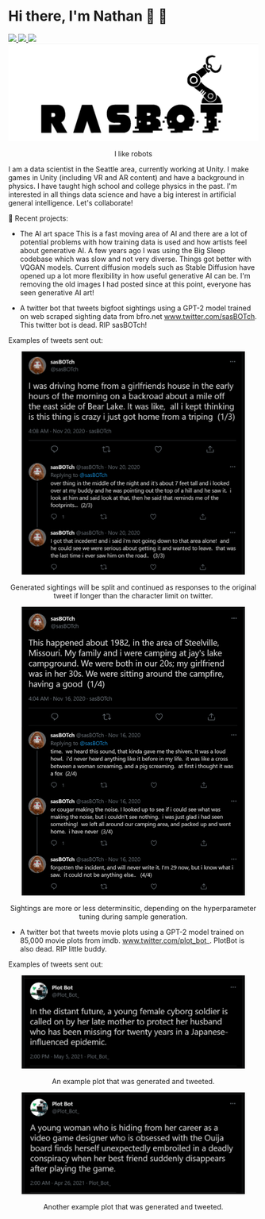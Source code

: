 # Hi there, I'm Nathan 👋 🤖

 <!-- LinkedIn Contact -->
  <a href="https://www.linkedin.com/in/nathanfrasmussen/" target="_blank">
    <img src="https://img.shields.io/badge/-NATHAN%20RASMUSSEN-blue?style=for-the-badge&logo=Linkedin&logoColor=white"/>
  </a>
  
<!-- Email -->
  <a href="mailto:nathan.f.rasmussen@gmail.com">
    <img src="https://img.shields.io/badge/EMAIL-nathan.f.rasmussen@gmail.com-20b2aa?style=for-the-badge"/>
  </a>

  <!-- Twitterbot -->
  <a href="https://www.twitter.com/plot_bot_/" target="_blank">
    <img src="https://img.shields.io/badge/-PlotBot%20TWITTER%20BOT-blue?style=for-the-badge&logo=Twitter&logoColor=white"/>
  </a>
  
</br>

<div align="center">
  <img src="https://raw.githubusercontent.com/rasbot/rasbot/master/images/rasbot.gif" width="650" height="auto"/>
  <p>  I like robots</p>
</div>

I am a data scientist in the Seattle area, currently working at Unity. I make games in Unity (including VR and AR content) and have a background in physics. I have taught high school and college physics in the past. I'm interested in all things data science and have a big interest in artificial general intelligence. Let's collaborate!

🔭 Recent projects:
 * The AI art space
 This is a fast moving area of AI and there are a lot of potential problems with how training data is used and how artists feel about generative AI. A few years ago I was using the Big Sleep codebase which was slow and not very diverse. Things got better with VQGAN models. Current diffusion models such as Stable Diffusion have opened up a lot more flexibility in how useful generative AI can be. I'm removing the old images I had posted since at this point, everyone has seen generative AI art!

 * A twitter bot that tweets bigfoot sightings using a GPT-2 model trained on web scraped sighting data from bfro.net www.twitter.com/sasBOTch. This twitter bot is dead. RIP sasBOTch!

Examples of tweets sent out:

<div align="center">
  <img src="https://raw.githubusercontent.com/rasbot/rasbot/master/images/sasBOTch1.png" width="450" height="auto"/>
  <p>Generated sightings will be split and continued as responses to the original tweet if longer than the character limit on twitter.</p>
</div>

<div align="center">
  <img src="https://raw.githubusercontent.com/rasbot/rasbot/master/images/sasBOTch2.png" width="450" height="auto"/>
  <p>Sightings are more or less determinsitic, depending on the hyperparameter tuning during sample generation.</p>
</div>

 * A twitter bot that tweets movie plots using a GPT-2 model trained on 85,000 movie plots from imdb. www.twitter.com/plot_bot_. PlotBot is also dead. RIP little buddy.

Examples of tweets sent out:

<div align="center">
  <img src="https://raw.githubusercontent.com/rasbot/rasbot/master/images/plotbot1.PNG" width="450" height="auto"/>
  <p>An example plot that was generated and tweeted.</p>
</div>

<div align="center">
  <img src="https://raw.githubusercontent.com/rasbot/rasbot/master/images/plotbot2.PNG" width="450" height="auto"/>
  <p>Another example plot that was generated and tweeted.</p>
</div>
